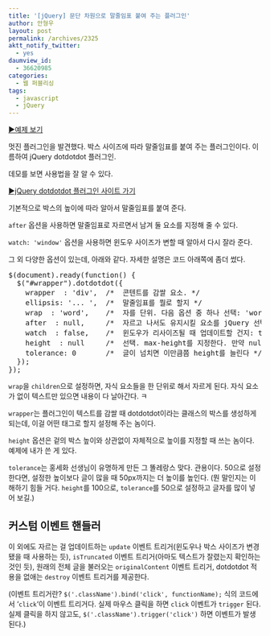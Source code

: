 ```yaml
---
title: '[jQuery] 문단 차원으로 말줄임표 붙여 주는 플러그인'
author: 안형우
layout: post
permalink: /archives/2325
aktt_notify_twitter:
  - yes
daumview_id:
  - 36620985
categories:
  - 웹 퍼블리싱
tags:
  - javascript
  - jQuery
---
```

[▶예제 보기][1]

멋진 플러그인을 발견했다. 박스 사이즈에 따라 말줄임표를 붙여 주는 플러그인이다. 이름하여 jQuery dotdotdot 플러그인.

데모를 보면 사용법을 잘 알 수 있다.

[▶jQuery dotdotdot 플러그인 사이트 가기][2]

기본적으로 박스의 높이에 따라 알아서 말줄임표를 붙여 준다.

`after` 옵션을 사용하면 말줄임표로 자르면서 남겨 둘 요소를 지정해 줄 수 있다.

`watch: 'window'` 옵션을 사용하면 윈도우 사이즈가 변할 때 알아서 다시 잘라 준다.

그 외 다양한 옵션이 있는데, 아래와 같다. 자세한 설명은 코드 아래쪽에 좀더 썼다.

<pre class="brush: javascript; gutter: true; first-line: 1">$(document).ready(function() {
  $("#wrapper").dotdotdot({
    wrapper  : &#039;div&#039;,  /*  콘텐트를 감쌀 요소. */
    ellipsis: &#039;... &#039;,  /*  말줄임표를 뭘로 할지 */
    wrap  : &#039;word&#039;,    /*  자를 단위. 다음 옵션 중 하나 선택: &#039;word&#039;/&#039;letter&#039;/&#039;children&#039; */
    after  : null,     /*  자르고 나서도 유지시킬 요소를 jQuery 선택자로 적는다. */
    watch  : false,    /*  윈도우가 리사이즈될 때 업데이트할 건지: true/&#039;window&#039; */
    height  : null     /*  선택. max-height를 지정한다. 만약 null이면 알아서 잰다. */
    tolerance: 0       /*  글이 넘치면 이만큼쯤 height를 늘린다 */
  });
});</pre>

`wrap`을 `children`으로 설정하면, 자식 요소들을 한 단위로 해서 자르게 된다. 자식 요소가 없이 텍스트만 있으면 내용이 다 날아간다. ㅋ

`wrapper`는 플러그인이 텍스트를 감쌀 때 dotdotdot이라는 클래스의 박스를 생성하게 되는데, 이걸 어떤 태그로 할지 설정해 주는 놈이다.

`height` 옵션은 겉의 박스 높이와 상관없이 자체적으로 높이를 지정할 때 쓰는 놈이다. 예제에 내가 쓴 게 있다.

`tolerance`는 홍세화 선생님이 유명하게 만든 그 똘레랑스 맞다. 관용이다. 50으로 설정한다면, 설정한 높이보다 글이 많을 때 50px까지는 더 높이를 높인다. (뭔 말인지는 이해하기 힘들 거다. `height`를 100으로, `tolerance`를 50으로 설정하고 글자를 많이 넣어 보길.)

## 커스텀 이벤트 핸들러

이 외에도 자르는 걸 업데이트하는 `update` 이벤트 트리거(윈도우나 박스 사이즈가 변경됐을 때 사용하는 듯), `isTruncated` 이벤트 트리거(아마도 텍스트가 잘렸는지 확인하는 것인 듯), 원래의 전체 글을 불러오는 `originalContent` 이벤트 트리거, dotdotdot 적용을 없애는 `destroy` 이벤트 트리거를 제공한다.

(이벤트 트리거란? `$('.className').bind('click', functionName);` 식의 코드에서 &#8216;`click`&#8216;이 이벤트 트리거다. 실제 마우스 클릭을 하면 `click` 이벤트가 `trigger` 된다. 실제 클릭을 하지 않고도, `$('.className').trigger('click')` 하면 이벤트가 발생된다.)

 [1]: http://mytory.net/uploads/code/dotdotdot-1.4.0/index.html
 [2]: http://dotdotdot.frebsite.nl/